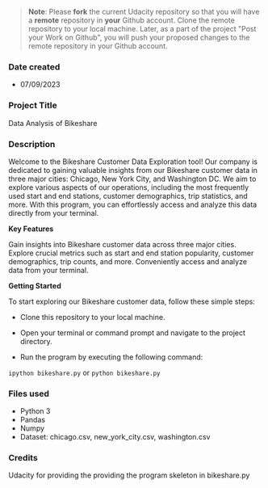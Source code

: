 >**Note**: Please **fork** the current Udacity repository so that you will have a **remote** repository in **your** Github account. Clone the remote repository to your local machine. Later, as a part of the project "Post your Work on Github", you will push your proposed changes to the remote repository in your Github account.

### Date created

- 07/09/2023

### Project Title

Data Analysis of Bikeshare

### Description
Welcome to the Bikeshare Customer Data Exploration tool! Our company is dedicated
to gaining valuable insights from our Bikeshare customer data in three major cities: Chicago, New York City, 
and Washington DC. We aim to explore various aspects of our operations, including the most frequently
used start and end stations, customer demographics, trip statistics, and more. With this program, you
can effortlessly access and analyze this data directly from your terminal.

**Key Features**

Gain insights into Bikeshare customer data across three major cities.
Explore crucial metrics such as start and end station popularity, customer demographics, trip counts, and more.
Conveniently access and analyze data from your terminal.

**Getting Started**

To start exploring our Bikeshare customer data, follow these simple steps:

- Clone this repository to your local machine.

- Open your terminal or command prompt and navigate to the project directory.

- Run the program by executing the following command:

`ipython bikeshare.py` or `python bikeshare.py`

### Files used

- Python 3
- Pandas
- Numpy
- Dataset: chicago.csv, new_york_city.csv, washington.csv
 
### Credits

Udacity for providing the providing the program skeleton in bikeshare.py

